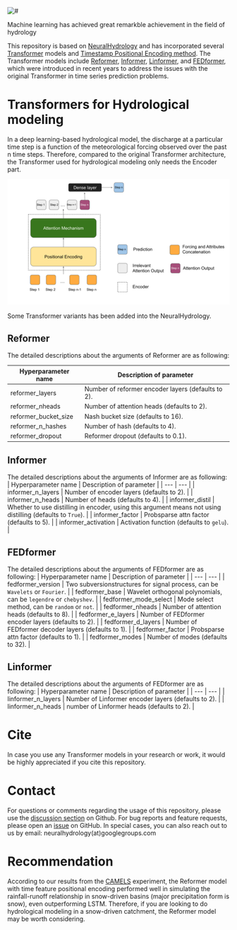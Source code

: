 ![#](docs/source/_static/img/neural-hyd-logo-black.png)

Machine learning has achieved great remarkble achievement in the field of hydrology

This repository is based on [NeuralHydrology](https://github.com/neuralhydrology/neuralhydrology) and has incorporated several [Transformer](https://arxiv.org/abs/1706.03762) models and [Timestamp Positional Encoding method](https://arxiv.org/abs/2012.07436). The Transformer models include [Reformer](https://arxiv.org/abs/2001.04451), [Informer](https://arxiv.org/abs/2012.07436), [Linformer](https://arxiv.org/abs/2006.04768), and [FEDformer](https://arxiv.org/abs/2201.12740), which were introduced in recent years to address the issues with the original Transformer in time series prediction problems. 

[]()

# Transformers for Hydrological modeling
In a deep learning-based hydrological model, the discharge at a particular time step is a function of the meteorological forcing observed over the past n time steps. Therefore, compared to the original Transformer architecture, the Transformer used for hydrological modeling only needs the Encoder part.

![#](docs/source/_static/img/Transformers_for_RR.svg)


Some Transformer variants has been added into the NeuralHydrology.

## Reformer
The detailed descriptions about the arguments of Reformer are as following:

| Hyperparameter name | Description of parameter |
| --- | --- |
| reformer_layers           | Number of reformer encoder layers (defaults to 2).                           |
| reformer_nheads      | Number of attention heads (defaults to 2).    |
| reformer_bucket_size      | Nash bucket size (defaults to 16).                  |
| reformer_n_hashes      |  Number of hash (defaults to 4).               |
| reformer_dropout      | Reformer dropout (defaults to 0.1).  |


## Informer
The detailed descriptions about the arguments of Informer are as following:
| Hyperparameter name | Description of parameter |
| --- | --- |
| informer_n_layers           | Number of encoder layers (defaults to 2).       |
| informer_n_heads      | Number of heads (defaults to 4).  |
| informer_distil      | Whether to use distilling in encoder, using this argument means not using distilling (defaults to `True`).                  |
| informer_factor      | Probsparse attn factor (defaults to 5).             |
| informer_activation      | Activation function (defaults to `gelu`).  |

## FEDformer
The detailed descriptions about the arguments of FEDformer are as following:
| Hyperparameter name | Description of parameter |
| --- | --- |
| fedformer_version           | Two subversionstructures for signal process, can be `Wavelets` or `Fourier`. |
| fedformer_base      | Wavelet orthogonal polynomials, can be `legendre` or `chebyshev`. |
| fedformer_mode_select      | Mode select method, can be `random` or `not`.  |
| fedformer_nheads      | Number of attention heads (defaults to 8).  |
| fedformer_e_layers      | Number of FEDformer encoder layers (defaults to 2).    |
| fedformer_d_layers      | Number of FEDformer decoder layers (defaults to 1).  |
| fedformer_factor      | Probsparse attn factor (defaults to 1).  |
| fedformer_modes      | Number of modes (defaults to 32).  |






## Linformer
The detailed descriptions about the arguments of FEDformer are as following:
| Hyperparameter name | Description of parameter |
| --- | --- |
| linformer_n_layers           | Number of Linformer encoder layers (defaults to 2).                                             |
| linformer_n_heads      | number of Linformer heads (defaults to 2).    |



# Cite

In case you use any Transformer models in your research or work, it would be highly appreciated if you cite this repository.

# Contact

For questions or comments regarding the usage of this repository, please use the [discussion section](https://github.com/neuralhydrology/neuralhydrology/discussions) on Github. For bug reports and feature requests, please open an [issue](https://github.com/neuralhydrology/neuralhydrology/issues) on GitHub.
In special cases, you can also reach out to us by email: neuralhydrology(at)googlegroups.com


# Recommendation

According to our results from the [CAMELS](https://ral.ucar.edu/solutions/products/camels) experiment, the Reformer model with time feature positional encoding performed well in simulating the rainfall-runoff relationship in snow-driven basins (major precipitation form is snow), even outperforming LSTM. Therefore, if you are looking to do hydrological modeling in a snow-driven catchment, the Reformer model may be worth considering.
